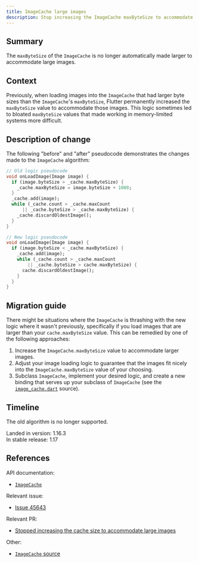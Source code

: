 ```yaml
---
title: ImageCache large images
description: Stop increasing the ImageCache maxByteSize to accommodate large images.
---
```


## Summary

The `maxByteSize` of the `ImageCache` is no longer
automatically made larger to accommodate large images.

## Context

Previously, when loading images into the `ImageCache`
that had larger byte sizes than the `ImageCache`'s `maxByteSize`,
Flutter permanently increased the `maxByteSize` value
to accommodate those images.
This logic sometimes led to bloated `maxByteSize` values that
made working in memory-limited systems more difficult.

## Description of change

The following "before" and "after" pseudocode demonstrates
the changes made to the `ImageCache` algorithm:

```dart
// Old logic pseudocode
void onLoadImage(Image image) {
  if (image.byteSize > _cache.maxByteSize) {
    _cache.maxByteSize = image.byteSize + 1000;
  }
  _cache.add(image);
  while (_cache.count > _cache.maxCount
      || _cache.byteSize > _cache.maxByteSize) {
    _cache.discardOldestImage();
  }
}
```

```dart
// New logic pseudocode
void onLoadImage(Image image) {
  if (image.byteSize < _cache.maxByteSize) {
    _cache.add(image);
    while (_cache.count > _cache.maxCount
        || _cache.byteSize > cache.maxByteSize) {
      cache.discardOldestImage();
    }
  }
}
```

## Migration guide

There might be situations where the `ImageCache`
is thrashing with the new logic where it wasn't previously,
specifically if you load images that are larger than your
`cache.maxByteSize` value.
This can be remedied by one of the following approaches:

1. Increase the `ImageCache.maxByteSize` value
   to accommodate larger images.
1. Adjust your image loading logic to guarantee that
   the images fit nicely into the `ImageCache.maxByteSize`
   value of your choosing.
1. Subclass `ImageCache`, implement your desired logic,
   and create a new binding that serves up your subclass
   of `ImageCache` (see the [`image_cache.dart`][] source).

## Timeline

The old algorithm is no longer supported.

Landed in version: 1.16.3<br>
In stable release: 1.17

## References

API documentation:
* [`ImageCache`][]

Relevant issue:
* [Issue 45643][]

Relevant PR:
* [Stopped increasing the cache size to accommodate large images][]

Other:
* [`ImageCache` source][]


[Stopped increasing the cache size to accommodate large images]: {{site.repo.flutter}}/pull/47387
[`ImageCache`]: {{site.api}}/flutter/painting/ImageCache-class.html
[`image_cache.dart`]: {{site.repo.flutter}}/blob/72a3d914ee5db0033332711224e728b8a5281d89/packages/flutter/lib/src/painting/image_cache.dart#L34
[`ImageCache` source]: {{site.repo.flutter}}/blob/master/packages/flutter/lib/src/painting/image_cache.dart
[Issue 45643]: {{site.repo.flutter}}/issues/45643
